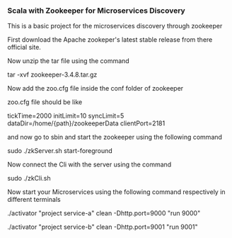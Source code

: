 ### Scala with Zookeeper for Microservices Discovery 

This is a basic project for the microservices discovery through zookeeper

First download the Apache zookeper's latest stable release from there official site.

Now unzip the tar file using the command 

tar -xvf zookeeper-3.4.8.tar.gz

Now add the zoo.cfg file inside the conf folder of zookeeper

zoo.cfg file should be like 

tickTime=2000
initLimit=10
syncLimit=5
dataDir=/home/{path}/zookeeperData
clientPort=2181

and now go to sbin and start the zookeeper using the following command

sudo ./zkServer.sh start-foreground

Now connect the Cli with the server using the command

sudo ./zkCli.sh 

Now start your Microservices using the following command respectively in different terminals

./activator "project service-a" clean -Dhttp.port=9000 "run 9000"

./activator "project service-b" clean -Dhttp.port=9001 "run 9001"